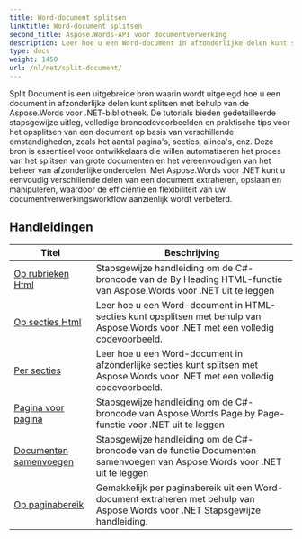 ```yaml
---
title: Word-document splitsen
linktitle: Word-document splitsen
second_title: Aspose.Words-API voor documentverwerking
description: Leer hoe u een Word-document in afzonderlijke delen kunt splitsen met Aspose.Words voor .NET. Deze uitgebreide bron biedt gedetailleerde tutorials, broncodevoorbeelden en praktische tips voor het splitsen van documenten op basis van verschillende omstandigheden.
type: docs
weight: 1450
url: /nl/net/split-document/
---
```

Split Document is een uitgebreide bron waarin wordt uitgelegd hoe u een document in afzonderlijke delen kunt splitsen met behulp van de Aspose.Words voor .NET-bibliotheek. De tutorials bieden gedetailleerde stapsgewijze uitleg, volledige broncodevoorbeelden en praktische tips voor het opsplitsen van een document op basis van verschillende omstandigheden, zoals het aantal pagina's, secties, alinea's, enz. Deze bron is essentieel voor ontwikkelaars die willen automatiseren het proces van het splitsen van grote documenten en het vereenvoudigen van het beheer van afzonderlijke onderdelen. Met Aspose.Words voor .NET kunt u eenvoudig verschillende delen van een document extraheren, opslaan en manipuleren, waardoor de efficiëntie en flexibiliteit van uw documentverwerkingsworkflow aanzienlijk wordt verbeterd.

 ## Handleidingen
| Titel | Beschrijving |
| --- | --- |
| [Op rubrieken Html](./by-headings-html/) | Stapsgewijze handleiding om de C#-broncode van de By Heading HTML-functie van Aspose.Words voor .NET uit te leggen |
| [Op secties Html](./by-sections-html/) | Leer hoe u een Word-document in HTML-secties kunt opsplitsen met behulp van Aspose.Words voor .NET met een volledig codevoorbeeld. |
| [Per secties](./by-sections/) | Leer hoe u een Word-document in afzonderlijke secties kunt splitsen met Aspose.Words voor .NET met een volledig codevoorbeeld. |
| [Pagina voor pagina](./page-by-page/) | Stapsgewijze handleiding om de C#-broncode van Aspose.Words Page by Page-functie voor .NET uit te leggen |
| [Documenten samenvoegen](./merge-documents/) | Stapsgewijze handleiding om de C#-broncode van de functie Documenten samenvoegen van Aspose.Words voor .NET uit te leggen |
| [Op paginabereik](./by-page-range/) | Gemakkelijk per paginabereik uit een Word-document extraheren met behulp van Aspose.Words voor .NET Stapsgewijze handleiding. |